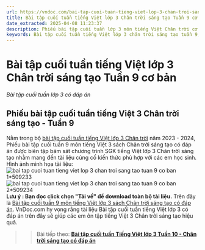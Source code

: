 ```yaml
---
url: https://vndoc.com/bai-tap-cuoi-tuan-tieng-viet-lop-3-chan-troi-sang-tao-tuan-9-co-ban-306367
title: Bài tập cuối tuần tiếng Việt lớp 3 Chân trời sáng tạo Tuần 9 cơ bản - Bài tập cuối tuần lớp 3 có đáp án - VnDoc.com
date_extracted: 2025-04-08 11:23:37
description: Phiếu bài tập cuối tuần lớp 3 môn tiếng Việt Chân trời cơ bản - Tuần 9 có đáp án giúp các em học sinh ôn tập kiến thức Tiếng Việt 3 Chân trời sáng tạo theo tuần học hiệu quả.
keywords: Bài tập cuối tuần tiếng Việt lớp 3 chân trời sáng tạo tuần 9,bài tập cuối tuần tiếng việt 3 tuần 9,bài tập cuối tuần môn tiếng việt lớp 3 chân trời sáng tạo tuần 9,bài tập cuối tuần tiếng việt lớp 3 sách chân trời sáng tạo tuần 9,bài tập cuối tuần 9 môn tiếng việt lớp 3 chân trời sáng tạo,bài tập cuối tuần 9 tiếng việt 3 chân trời sáng tạo,bài tập tiếng việt lớp 3 tuần 9,phiếu bài tập tiếng việt lớp 3 tuần 9,đề tiếng việt lớp 3 tuần 9
---
```


# Bài tập cuối tuần tiếng Việt lớp 3 Chân trời sáng tạo Tuần 9 cơ bản
 _Bài tập cuối tuần lớp 3 có đáp án_
## Phiếu bài tập cuối tuần tiếng Việt 3 Chân trời sáng tạo - Tuần 9
Nằm trong bộ [bài tập cuối tuần tiếng Việt lớp 3 Chân trời](<https://vndoc.com/bai-tap-cuoi-tuan-lop-3-mon-tieng-viet-chan-troi>) năm 2023 - 2024, Phiếu bài tập cuối tuần 9 môn tiếng Việt 3 sách Chân trời sáng tạo có đáp án được biên tập bám sát chương trình SGK tiếng Việt lớp 3 Chân trời sáng tạo nhằm mang đến tài liệu củng cố kiến thức phù hợp với các em học sinh.
Hình ảnh minh họa tài liệu:
![bai tap cuoi tuan tieng viet lop 3 chan troi sang tao tuan 9 co ban 1*509233](https://i.vdoc.vn/data/image/2023/10/08/bai-tap-cuoi-tuan-tieng-viet-lop-3-chan-troi-sang-tao-tuan-9-co-ban-1.png)![bai tap cuoi tuan tieng viet lop 3 chan troi sang tao tuan 9 co ban 2*509234](https://i.vdoc.vn/data/image/2023/10/08/bai-tap-cuoi-tuan-tieng-viet-lop-3-chan-troi-sang-tao-tuan-9-co-ban-2.png)
**Lưu ý : Bạn đọc click chọn "Tải về" để download toàn bộ tài liệu.**
Trên đây là [Bài tập cuối tuần 9 môn tiếng Việt lớp 3 sách Chân trời sáng tạo có đáp án](<https://vndoc.com/bai-tap-cuoi-tuan-tieng-viet-lop-3-chan-troi-sang-tao-tuan-9-co-ban-306367>). VnDoc.com hy vọng rằng tài liệu Bài tập cuối tuần tiếng Việt lớp 3 có đáp án trên đây sẽ giúp các em ôn tập tiếng Việt 3 Chân trời sáng tạo hiệu quả.
>> Bài tiếp theo: [**Bài tập cuối tuần Tiếng Việt lớp 3 Tuần 10 - Chân trời sáng tạo có đáp án**](<https://vndoc.com/bai-tap-cuoi-tuan-tieng-viet-lop-3-chan-troi-sang-tao-tuan-10-co-ban-306368>)
